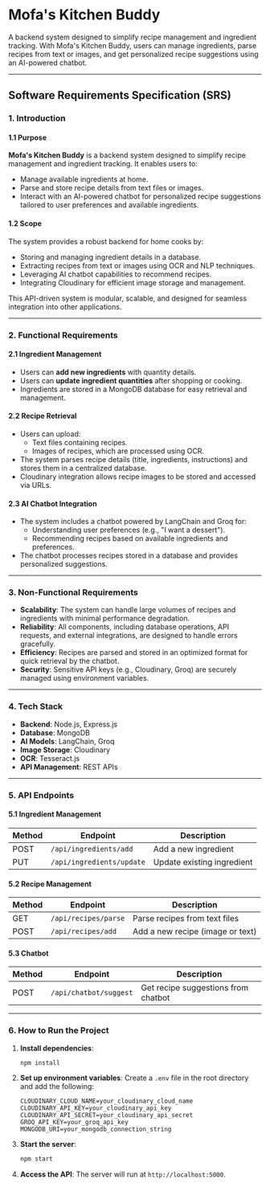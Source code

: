 # **Mofa's Kitchen Buddy**

A backend system designed to simplify recipe management and ingredient tracking. With Mofa's Kitchen Buddy, users can manage ingredients, parse recipes from text or images, and get personalized recipe suggestions using an AI-powered chatbot.

---

## **Software Requirements Specification (SRS)**

### **1. Introduction**

#### **1.1 Purpose**
**Mofa's Kitchen Buddy** is a backend system designed to simplify recipe management and ingredient tracking. It enables users to:
- Manage available ingredients at home.
- Parse and store recipe details from text files or images.
- Interact with an AI-powered chatbot for personalized recipe suggestions tailored to user preferences and available ingredients.

#### **1.2 Scope**
The system provides a robust backend for home cooks by:
- Storing and managing ingredient details in a database.
- Extracting recipes from text or images using OCR and NLP techniques.
- Leveraging AI chatbot capabilities to recommend recipes.
- Integrating Cloudinary for efficient image storage and management.

This API-driven system is modular, scalable, and designed for seamless integration into other applications.

---

### **2. Functional Requirements**

#### **2.1 Ingredient Management**
- Users can **add new ingredients** with quantity details.
- Users can **update ingredient quantities** after shopping or cooking.
- Ingredients are stored in a MongoDB database for easy retrieval and management.

#### **2.2 Recipe Retrieval**
- Users can upload:
  - Text files containing recipes.
  - Images of recipes, which are processed using OCR.
- The system parses recipe details (title, ingredients, instructions) and stores them in a centralized database.
- Cloudinary integration allows recipe images to be stored and accessed via URLs.

#### **2.3 AI Chatbot Integration**
- The system includes a chatbot powered by LangChain and Groq for:
  - Understanding user preferences (e.g., "I want a dessert").
  - Recommending recipes based on available ingredients and preferences.
- The chatbot processes recipes stored in a database and provides personalized suggestions.

---

### **3. Non-Functional Requirements**
- **Scalability**: The system can handle large volumes of recipes and ingredients with minimal performance degradation.
- **Reliability**: All components, including database operations, API requests, and external integrations, are designed to handle errors gracefully.
- **Efficiency**: Recipes are parsed and stored in an optimized format for quick retrieval by the chatbot.
- **Security**: Sensitive API keys (e.g., Cloudinary, Groq) are securely managed using environment variables.

---

### **4. Tech Stack**
- **Backend**: Node.js, Express.js
- **Database**: MongoDB
- **AI Models**: LangChain, Groq
- **Image Storage**: Cloudinary
- **OCR**: Tesseract.js
- **API Management**: REST APIs

---

### **5. API Endpoints**

#### **5.1 Ingredient Management**
| Method | Endpoint               | Description                   |
|--------|------------------------|-------------------------------|
| POST   | `/api/ingredients/add` | Add a new ingredient          |
| PUT    | `/api/ingredients/update` | Update existing ingredient   |

#### **5.2 Recipe Management**
| Method | Endpoint               | Description                   |
|--------|------------------------|-------------------------------|
| GET    | `/api/recipes/parse`   | Parse recipes from text files |
| POST   | `/api/recipes/add`     | Add a new recipe (image or text) |

#### **5.3 Chatbot**
| Method | Endpoint               | Description                            |
|--------|------------------------|----------------------------------------|
| POST   | `/api/chatbot/suggest` | Get recipe suggestions from chatbot    |

---

### **6. How to Run the Project**

1. **Install dependencies**:
    ```bash
    npm install
    ```

2. **Set up environment variables**: Create a `.env` file in the root directory and add the following:
    ```env
    CLOUDINARY_CLOUD_NAME=your_cloudinary_cloud_name
    CLOUDINARY_API_KEY=your_cloudinary_api_key
    CLOUDINARY_API_SECRET=your_cloudinary_api_secret
    GROQ_API_KEY=your_groq_api_key
    MONGODB_URI=your_mongodb_connection_string
    ```

3. **Start the server**:
    ```bash
    npm start
    ```

4. **Access the API**: The server will run at `http://localhost:5000`.

